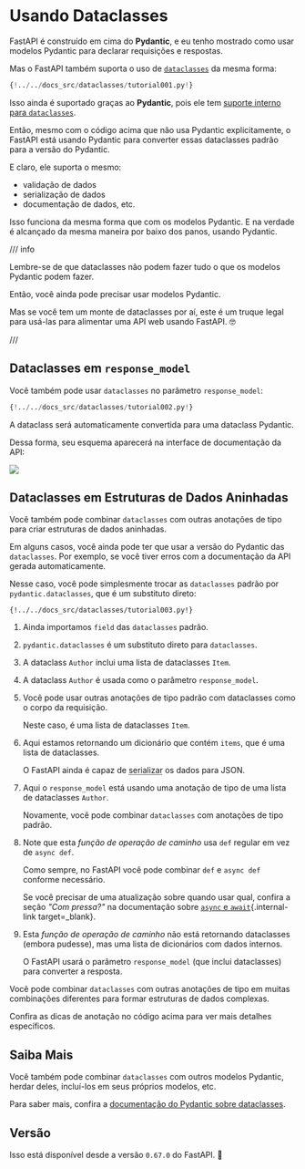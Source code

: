 # Usando Dataclasses

FastAPI é construído em cima do **Pydantic**, e eu tenho mostrado como usar modelos Pydantic para declarar requisições e respostas.

Mas o FastAPI também suporta o uso de <a href="https://docs.python.org/3/library/dataclasses.html" class="external-link" target="_blank">`dataclasses`</a> da mesma forma:

```Python hl_lines="1  7-12  19-20"
{!../../docs_src/dataclasses/tutorial001.py!}
```

Isso ainda é suportado graças ao **Pydantic**, pois ele tem <a href="https://docs.pydantic.dev/latest/concepts/dataclasses/#use-of-stdlib-dataclasses-with-basemodel" class="external-link" target="_blank">suporte interno para `dataclasses`</a>.

Então, mesmo com o código acima que não usa Pydantic explicitamente, o FastAPI está usando Pydantic para converter essas dataclasses padrão para a versão do Pydantic.

E claro, ele suporta o mesmo:

* validação de dados
* serialização de dados
* documentação de dados, etc.

Isso funciona da mesma forma que com os modelos Pydantic. E na verdade é alcançado da mesma maneira por baixo dos panos, usando Pydantic.

/// info

Lembre-se de que dataclasses não podem fazer tudo o que os modelos Pydantic podem fazer.

Então, você ainda pode precisar usar modelos Pydantic.

Mas se você tem um monte de dataclasses por aí, este é um truque legal para usá-las para alimentar uma API web usando FastAPI. 🤓

///

## Dataclasses em `response_model`

Você também pode usar `dataclasses` no parâmetro `response_model`:

```Python hl_lines="1  7-13  19"
{!../../docs_src/dataclasses/tutorial002.py!}
```

A dataclass será automaticamente convertida para uma dataclass Pydantic.

Dessa forma, seu esquema aparecerá na interface de documentação da API:

<img src="/img/tutorial/dataclasses/image01.png">

## Dataclasses em Estruturas de Dados Aninhadas

Você também pode combinar `dataclasses` com outras anotações de tipo para criar estruturas de dados aninhadas.

Em alguns casos, você ainda pode ter que usar a versão do Pydantic das `dataclasses`. Por exemplo, se você tiver erros com a documentação da API gerada automaticamente.

Nesse caso, você pode simplesmente trocar as `dataclasses` padrão por `pydantic.dataclasses`, que é um substituto direto:

```{ .python .annotate hl_lines="1  5  8-11  14-17  23-25  28" }
{!../../docs_src/dataclasses/tutorial003.py!}
```

1. Ainda importamos `field` das `dataclasses` padrão.

2. `pydantic.dataclasses` é um substituto direto para `dataclasses`.

3. A dataclass `Author` inclui uma lista de dataclasses `Item`.

4. A dataclass `Author` é usada como o parâmetro `response_model`.

5. Você pode usar outras anotações de tipo padrão com dataclasses como o corpo da requisição.

    Neste caso, é uma lista de dataclasses `Item`.

6. Aqui estamos retornando um dicionário que contém `items`, que é uma lista de dataclasses.

    O FastAPI ainda é capaz de <abbr title="converter os dados para um formato que pode ser transmitido">serializar</abbr> os dados para JSON.

7. Aqui o `response_model` está usando uma anotação de tipo de uma lista de dataclasses `Author`.

    Novamente, você pode combinar `dataclasses` com anotações de tipo padrão.

8. Note que esta *função de operação de caminho* usa `def` regular em vez de `async def`.

    Como sempre, no FastAPI você pode combinar `def` e `async def` conforme necessário.

    Se você precisar de uma atualização sobre quando usar qual, confira a seção _"Com pressa?"_ na documentação sobre [`async` e `await`](../async.md#in-a-hurry){.internal-link target=_blank}.

9. Esta *função de operação de caminho* não está retornando dataclasses (embora pudesse), mas uma lista de dicionários com dados internos.

    O FastAPI usará o parâmetro `response_model` (que inclui dataclasses) para converter a resposta.

Você pode combinar `dataclasses` com outras anotações de tipo em muitas combinações diferentes para formar estruturas de dados complexas.

Confira as dicas de anotação no código acima para ver mais detalhes específicos.

## Saiba Mais

Você também pode combinar `dataclasses` com outros modelos Pydantic, herdar deles, incluí-los em seus próprios modelos, etc.

Para saber mais, confira a <a href="https://docs.pydantic.dev/latest/concepts/dataclasses/" class="external-link" target="_blank">documentação do Pydantic sobre dataclasses</a>.

## Versão

Isso está disponível desde a versão `0.67.0` do FastAPI. 🔖